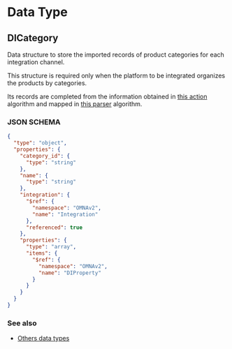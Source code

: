 # Data Type

## DICategory

Data structure to store the imported records of product categories for each integration channel.

This structure is required only when the platform to be integrated organizes the products by categories.

Its records are completed from the information obtained in [this action](../action-algorithms/do_get_categories.md) algorithm 
and mapped in [this parser](../parser-algorithms/parse_from_api_response_2_integration_db_category.md) algorithm.
    
### JSON SCHEMA
```json
{
  "type": "object",
  "properties": {
    "category_id": {
      "type": "string"
    },
    "name": {
      "type": "string"
    },
    "integration": {
      "$ref": {
        "namespace": "OMNAv2",
        "name": "Integration"
      },
      "referenced": true
    },
    "properties": {
      "type": "array",
      "items": {
        "$ref": {
          "namespace": "OMNAv2",
          "name": "DIProperty"
        }
      }
    }
  }
}
```

### See also
* [Others data types](overview?id=DICategory)